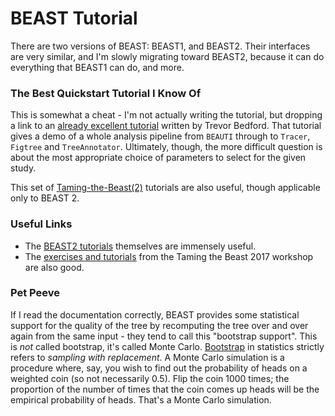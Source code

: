 # BEAST Tutorial

There are two versions of BEAST: BEAST1, and BEAST2. Their interfaces are very similar, and I'm slowly migrating toward BEAST2, because it can do everything that BEAST1 can do, and more. 

### The Best Quickstart Tutorial I Know Of
This is somewhat a cheat - I'm not actually writing the tutorial, but dropping a link to an [already excellent tutorial](https://github.com/trvrb/dynamics-practical) written by Trevor Bedford.  That tutorial gives a demo of a whole analysis pipeline from `BEAUTI` through to `Tracer`, `Figtree` and `TreeAnnotator`.  Ultimately, though, the more difficult question is about the most appropriate choice of parameters to select for the given study. 

This set of [Taming-the-Beast(2)](https://taming-the-beast.github.io/) tutorials are also useful, though applicable only to BEAST 2. 

### Useful Links
 - The [BEAST2 tutorials](https://www.beast2.org/tutorials/) themselves are immensely useful.
 - The [exercises and tutorials](https://taming-the-beast.github.io/) from the Taming the Beast 2017 workshop are also good.

### Pet Peeve
If I read the documentation correctly, BEAST provides some statistical support for the quality of the tree by recomputing the tree over and over again from the same input - they tend to call this "bootstrap support".  This is *not* called bootstrap, it's called Monte Carlo. [Bootstrap](https://en.wikipedia.org/wiki/Bootstrapping_%28statistics%29) in statistics strictly refers to *sampling with replacement*. A Monte Carlo simulation is a procedure where, say, you wish to find out the probability of heads on a weighted coin (so not necessarily 0.5). Flip the coin 1000 times; the proportion of the number of times that the coin comes up heads will be the empirical probability of heads. That's a Monte Carlo simulation. 
